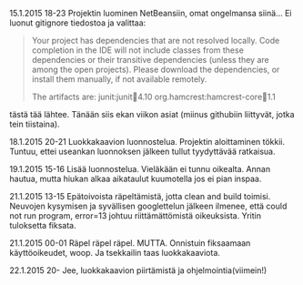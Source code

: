15.1.2015 18-23
Projektin luominen NetBeansiin, omat ongelmansa siinä... Ei luonut gitignore tiedostoa ja valittaa:

> Your project has dependencies that are not resolved locally. Code completion in the IDE will not include classes from these dependencies or their transitive dependencies (unless they are among the open projects).
> Please download the dependencies, or install them manually, if not available remotely.
> 
> The artifacts are:
>  junit:junit:jar:4.10
> org.hamcrest:hamcrest-core:jar:1.1

tästä tää lähtee. Tänään siis ekan viikon asiat (miinus githubiin liittyvät, jotka tein tiistaina). 

18.1.2015 20-21
Luokkakaavion luonnostelua. Projektin aloittaminen tökkii. Tuntuu, ettei useankan luonnoksen jälkeen tullut tyydyttävää ratkaisua.

19.1.2015 15-16
Lisää luonnostelua. Vieläkään ei tunnu oikealta. Annan hautua, mutta hiukan alkaa aikataulut kuumotella jos ei pian inspaa.

21.1.2015 13-15
Epätoivoista räpeltämistä, jotta clean and build toimisi. Neuvojen kysymisen ja syvällisen googlettelun jälkeen ilmenee, että could not run program, error=13 johtuu riittämättömistä oikeuksista. Yritin tuloksetta fiksata.

21.1.2015 00-01
Räpel räpel räpel. MUTTA. Onnistuin fiksaamaan käyttöoikeudet, woop. Ja tsekkailin taas luokkakaaviota.

22.1.2015 20-
Jee, luokkakaavion piirtämistä ja ohjelmointia(viimein!)
